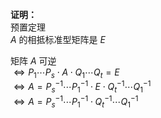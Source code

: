 **证明：**  
预置定理  
$A$ 的相抵标准型矩阵是 $E$  
  
矩阵 $A$ 可逆  
$\Leftrightarrow P_1\cdots P_s\cdot A\cdot Q_1\cdots Q_t=E$  
$\Leftrightarrow A=P_s^{-1}\cdots P_1^{-1}\cdot E\cdot Q_t^{-1}\cdots Q_1^{-1}$  
$\Leftrightarrow A=P_s^{-1}\cdots P_1^{-1}\cdot Q_t^{-1}\cdots Q_1^{-1}$  
